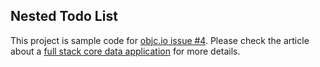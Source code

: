 ## Nested Todo List

This project is sample code for [objc.io issue #4](http://www.objc.io/issue-3). Please check the article about a [full stack core data application](http://www.objc.io/issue-4/full-core-data-application.html) for more details.
